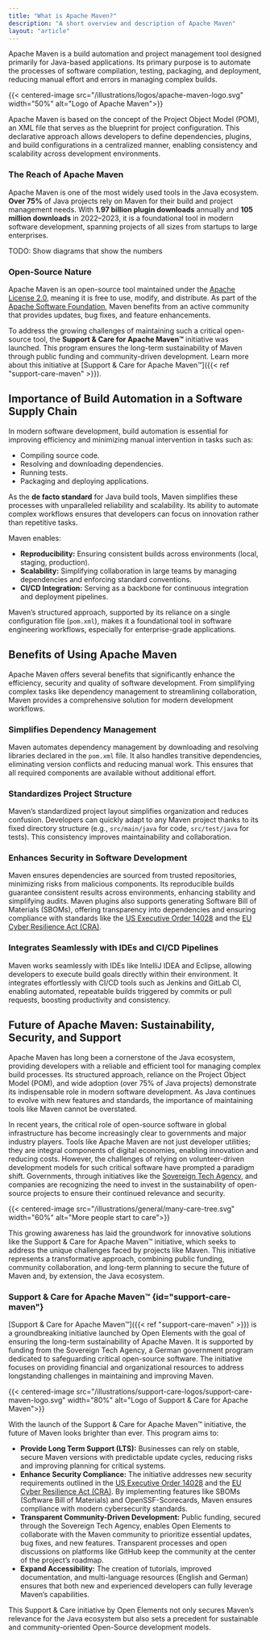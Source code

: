 ```yaml
---
title: "What is Apache Maven?"
description: "A short overview and description of Apache Maven"
layout: "article"
---
```

Apache Maven is a build automation and project management tool designed primarily for Java-based applications.
Its primary purpose is to automate the processes of software compilation, testing, packaging, and deployment, reducing manual effort and errors in managing complex builds.

{{< centered-image src="/illustrations/logos/apache-maven-logo.svg" width="50%" alt="Logo of Apache Maven">}}

Apache Maven is based on the concept of the Project Object Model (POM), an XML file that serves as the blueprint for project configuration.
This declarative approach allows developers to define dependencies, plugins, and build configurations in a centralized manner, enabling consistency and scalability across development environments.

### The Reach of Apache Maven
Apache Maven is one of the most widely used tools in the Java ecosystem.
**Over 75%** of Java projects rely on Maven for their build and project management needs.
With **1.97 billion plugin downloads** annually and **105 million downloads** in 2022–2023, it is a foundational tool in modern software development, spanning projects of all sizes from startups to large enterprises.

TODO: Show diagrams that show the numbers

### Open-Source Nature
Apache Maven is an open-source tool maintained under the [Apache License 2.0](https://www.apache.org/licenses/LICENSE-2.0), meaning it is free to use, modify, and distribute.
As part of the [Apache Software Foundation](https://www.apache.org), Maven benefits from an active community that provides updates, bug fixes, and feature enhancements.

To address the growing challenges of maintaining such a critical open-source tool, the **Support & Care for Apache Maven™** initiative was launched.
This program ensures the long-term sustainability of Maven through public funding and community-driven development.
Learn more about this initiative at [Support & Care for Apache Maven™]({{< ref "support-care-maven" >}}).

## Importance of Build Automation in a Software Supply Chain
In modern software development, build automation is essential for improving efficiency and minimizing manual intervention in tasks such as:

- Compiling source code.
- Resolving and downloading dependencies.
- Running tests.
- Packaging and deploying applications.

As the **de facto standard** for Java build tools, Maven simplifies these processes with unparalleled reliability and scalability.
Its ability to automate complex workflows ensures that developers can focus on innovation rather than repetitive tasks.

Maven enables:

- **Reproducibility:** Ensuring consistent builds across environments (local, staging, production).
- **Scalability:** Simplifying collaboration in large teams by managing dependencies and enforcing standard conventions.
- **CI/CD Integration:** Serving as a backbone for continuous integration and deployment pipelines.

Maven’s structured approach, supported by its reliance on a single configuration file (`pom.xml`), makes it a foundational tool in software engineering workflows, especially for enterprise-grade applications.

## Benefits of Using Apache Maven
Apache Maven offers several benefits that significantly enhance the efficiency, security and quality of software development.
From simplifying complex tasks like dependency management to streamlining collaboration, Maven provides a comprehensive solution for modern development workflows.

### Simplifies Dependency Management
Maven automates dependency management by downloading and resolving libraries declared in the `pom.xml` file.
It also handles transitive dependencies, eliminating version conflicts and reducing manual work.
This ensures that all required components are available without additional effort.

### Standardizes Project Structure
Maven’s standardized project layout simplifies organization and reduces confusion.
Developers can quickly adapt to any Maven project thanks to its fixed directory structure (e.g., `src/main/java` for code, `src/test/java` for tests).
This consistency improves maintainability and collaboration.

### Enhances Security in Software Development
Maven ensures dependencies are sourced from trusted repositories, minimizing risks from malicious components.
Its reproducible builds guarantee consistent results across environments, enhancing stability and simplifying audits.
Maven plugins also supports generating Software Bill of Materials (SBOMs), offering transparency into dependencies and ensuring compliance
with standards like the [US Executive Order 14028](https://www.whitehouse.gov/briefing-room/presidential-actions/2021/05/12/executive-order-on-improving-the-nations-cybersecurity/)
and the [EU Cyber Resilience Act (CRA)](https://digital-strategy.ec.europa.eu/en/policies/cyber-resilience-act).

### Integrates Seamlessly with IDEs and CI/CD Pipelines
Maven works seamlessly with IDEs like IntelliJ IDEA and Eclipse, allowing developers to execute build goals directly within their environment.
It integrates effortlessly with CI/CD tools such as Jenkins and GitLab CI, enabling automated, repeatable builds triggered by commits or pull requests, boosting productivity and consistency.

## Future of Apache Maven: Sustainability, Security, and Support

Apache Maven has long been a cornerstone of the Java ecosystem, providing developers with a reliable and efficient tool for managing complex build processes.
Its structured approach, reliance on the Project Object Model (POM), and wide adoption (over 75% of Java projects) demonstrate its indispensable role in modern software development.
As Java continues to evolve with new features and standards, the importance of maintaining tools like Maven cannot be overstated.

In recent years, the critical role of open-source software in global infrastructure has become increasingly clear to governments and major industry players.
Tools like Apache Maven are not just developer utilities; they are integral components of digital economies, enabling innovation and reducing costs.
However, the challenges of relying on volunteer-driven development models for such critical software have prompted a paradigm shift.
Governments, through initiatives like the [Sovereign Tech Agency](https://www.sovereign.tech), and companies are recognizing the need to invest in the sustainability of open-source projects to ensure their continued relevance and security.

{{< centered-image src="/illustrations/general/many-care-tree.svg" width="60%" alt="More people start to care">}}

This growing awareness has laid the groundwork for innovative solutions like the Support & Care for Apache Maven™ initiative, which seeks to address the unique challenges faced by projects like Maven.
This initiative represents a transformative approach, combining public funding, community collaboration, and long-term planning to secure the future of Maven and, by extension, the Java ecosystem.

### Support & Care for Apache Maven™ {id="support-care-maven"}

[Support & Care for Apache Maven™]({{< ref "support-care-maven" >}}) is a groundbreaking initiative launched by Open Elements with the goal of ensuring the long-term sustainability of Apache Maven.
It is supported by funding from the Sovereign Tech Agency, a German government program dedicated to safeguarding critical open-source software.
The initiative focuses on providing financial and organizational resources to address longstanding challenges in maintaining and improving Maven.

{{< centered-image src="/illustrations/support-care-logos/support-care-maven-logo.svg" width="80%" alt="Logo of Support & Care for Apache Maven">}}

With the launch of the Support & Care for Apache Maven™ initiative, the future of Maven looks brighter than ever. This program aims to:

- **Provide Long Term Support (LTS):** Businesses can rely on stable, secure Maven versions with predictable update cycles, reducing risks and improving planning for critical systems.
- **Enhance Security Compliance:** The initiative addresses new security requirements outlined in the
  [US Executive Order 14028](https://www.whitehouse.gov/briefing-room/presidential-actions/2021/05/12/executive-order-on-improving-the-nations-cybersecurity/)
  and the [EU Cyber Resilience Act (CRA)](https://digital-strategy.ec.europa.eu/en/policies/cyber-resilience-act).
  By implementing features like SBOMs (Software Bill of Materials) and OpenSSF-Scorecards, Maven ensures compliance with modern cybersecurity standards.
- **Transparent Community-Driven Development:** Public funding, secured through the Sovereign Tech Agency, enables Open Elements to collaborate with the Maven community to prioritize essential updates,
  bug fixes, and new features. Transparent processes and open discussions on platforms like GitHub keep the community at the center of the project’s roadmap.
- **Expand Accessibility:** The creation of tutorials, improved documentation, and multi-language resources (English and German) ensures that both new and experienced developers can
  fully leverage Maven’s capabilities.

This Support & Care initiative by Open Elements not only secures Maven’s relevance for the Java ecosystem but also sets a precedent for sustainable and community-oriented Open-Source development models.